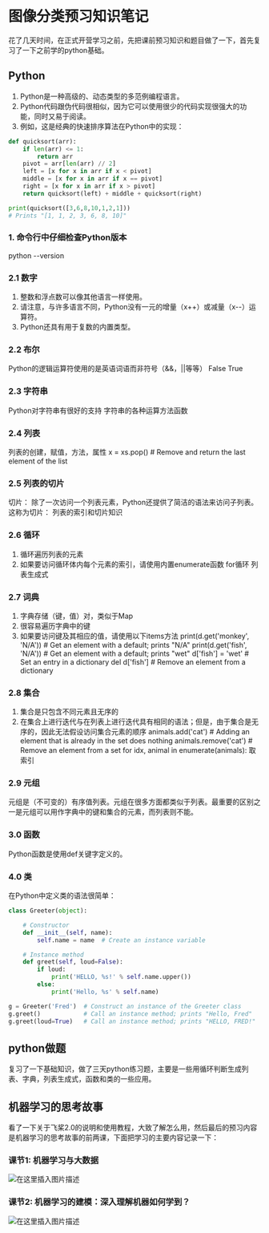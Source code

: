 # 图像分类预习知识笔记
花了几天时间，在正式开营学习之前，先把课前预习知识和题目做了一下，首先复习了一下之前学的python基础。
## Python
1. Python是一种高级的、动态类型的多范例编程语言。
2. Python代码跟伪代码很相似，因为它可以使用很少的代码实现很强大的功能，同时又易于阅读。
3. 例如，这是经典的快速排序算法在Python中的实现：

```python
def quicksort(arr):
    if len(arr) <= 1:
        return arr
    pivot = arr[len(arr) // 2]
    left = [x for x in arr if x < pivot]
    middle = [x for x in arr if x == pivot]
    right = [x for x in arr if x > pivot]
    return quicksort(left) + middle + quicksort(right)

print(quicksort([3,6,8,10,1,2,1]))
# Prints "[1, 1, 2, 3, 6, 8, 10]"
```

### 1. 命令行中仔细检查Python版本
python --version
### 2.1 数字
1. 整数和浮点数可以像其他语言一样使用。
2. 请注意，与许多语言不同，Python没有一元的增量（x++）或减量（x--）运算符。
3. Python还具有用于复数的内置类型。
### 2.2 布尔
Python的逻辑运算符使用的是英语词语而非符号（&&，||等等）
False
True
### 2.3 字符串
Python对字符串有很好的支持 
字符串的各种运算方法函数
### 2.4 列表
列表的创建，赋值，方法，属性
x = xs.pop()      # Remove and return the last element of the list
### 2.5 列表的切片
切片： 除了一次访问一个列表元素，Python还提供了简洁的语法来访问子列表。这称为切片：
列表的索引和切片知识
### 2.6 循环
1. 循环遍历列表的元素
2. 如果要访问循环体内每个元素的索引，请使用内置enumerate函数
for循环  列表生成式
### 2.7 词典
1. 字典存储（键，值）对，类似于Map
2. 很容易遍历字典中的键
3. 如果要访问键及其相应的值，请使用以下items方法
print(d.get('monkey', 'N/A'))  # Get an element with a default; prints "N/A"
print(d.get('fish', 'N/A'))    # Get an element with a default; prints "wet"
d['fish'] = 'wet'     # Set an entry in a dictionary
del d['fish']         # Remove an element from a dictionary
### 2.8 集合
1. 集合是只包含不同元素且无序的
2. 在集合上进行迭代与在列表上进行迭代具有相同的语法；但是，由于集合是无序的，因此无法假设访问集合元素的顺序
animals.add('cat')        # Adding an element that is already in the set does nothing
animals.remove('cat')     # Remove an element from a set
for idx, animal in enumerate(animals):  取索引
### 2.9 元组
元组是（不可变的）有序值列表。元组在很多方面都类似于列表。最重要的区别之一是元组可以用作字典中的键和集合的元素，而列表则不能。
### 3.0 函数
Python函数是使用def关键字定义的。
### 4.0 类
在Python中定义类的语法很简单：

```python
class Greeter(object):

    # Constructor
    def __init__(self, name):
        self.name = name  # Create an instance variable

    # Instance method
    def greet(self, loud=False):
        if loud:
            print('HELLO, %s!' % self.name.upper())
        else:
            print('Hello, %s' % self.name)

g = Greeter('Fred')  # Construct an instance of the Greeter class
g.greet()            # Call an instance method; prints "Hello, Fred"
g.greet(loud=True)   # Call an instance method; prints "HELLO, FRED!"
```
## python做题
复习了一下基础知识，做了三天python练习题，主要是一些用循环判断生成列表、字典，列表生成式，函数和类的一些应用。

## 机器学习的思考故事
看了一下关于飞桨2.0的说明和使用教程，大致了解怎么用，然后最后的预习内容是机器学习的思考故事的前两课，下面把学习的主要内容记录一下：
### 课节1: 机器学习与大数据
![在这里插入图片描述](https://img-blog.csdnimg.cn/20210301010719515.jpg?x-oss-process=image/watermark,type_ZmFuZ3poZW5naGVpdGk,shadow_10,text_aHR0cHM6Ly9ibG9nLmNzZG4ubmV0L3dlaXhpbl80NjY0MDgxMg==,size_16,color_FFFFFF,t_70#pic_center)

### 课节2: 机器学习的建模：深入理解机器如何学到？
![在这里插入图片描述](https://img-blog.csdnimg.cn/20210301010731368.jpg?x-oss-process=image/watermark,type_ZmFuZ3poZW5naGVpdGk,shadow_10,text_aHR0cHM6Ly9ibG9nLmNzZG4ubmV0L3dlaXhpbl80NjY0MDgxMg==,size_16,color_FFFFFF,t_70#pic_center)
